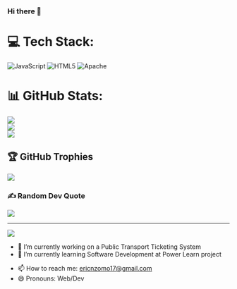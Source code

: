 ### Hi there 👋


# 💻 Tech Stack:
![JavaScript](https://img.shields.io/badge/javascript-%23323330.svg?style=for-the-badge&logo=javascript&logoColor=%23F7DF1E) ![HTML5](https://img.shields.io/badge/html5-%23E34F26.svg?style=for-the-badge&logo=html5&logoColor=white) ![Apache](https://img.shields.io/badge/apache-%23D42029.svg?style=for-the-badge&logo=apache&logoColor=white)
# 📊 GitHub Stats:
![](https://github-readme-stats.vercel.app/api?username=nzommmo&theme=dark&hide_border=false&include_all_commits=false&count_private=false)<br/>
![](https://github-readme-streak-stats.herokuapp.com/?user=nzommmo&theme=dark&hide_border=false)<br/>
![](https://github-readme-stats.vercel.app/api/top-langs/?username=nzommmo&theme=dark&hide_border=false&include_all_commits=false&count_private=false&layout=compact)

## 🏆 GitHub Trophies
![](https://github-profile-trophy.vercel.app/?username=nzommmo&theme=radical&no-frame=false&no-bg=false&margin-w=4)

### ✍️ Random Dev Quote
![](https://quotes-github-readme.vercel.app/api?type=horizontal&theme=radical)

---
[![](https://visitcount.itsvg.in/api?id=nzommmo&icon=0&color=0)](https://visitcount.itsvg.in)

<!-- Proudly created with GPRM ( https://gprm.itsvg.in ) -->
<!--
**nzommmo/nzommmo** is a ✨ _special_ ✨ repository because its `README.md` (this file) appears on your GitHub profile.

Here are some ideas to get you started:
-->
- 🔭 I’m currently working on a Public Transport Ticketing System
- 🌱 I’m currently learning Software Development at Power Learn project
<!--- 👯 I’m looking to collaborate on ... 
- 🤔 I’m looking for help with ... 
- ⚡ Fun fact: ...
- 💬 Ask me about -->
- 📫 How to reach me: ericnzomo17@gmail.com
- 😄 Pronouns: Web/Dev


